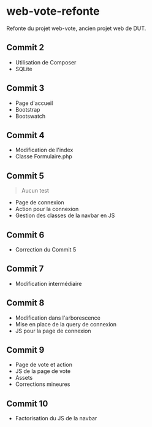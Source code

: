 # web-vote-refonte
Refonte du projet web-vote, ancien projet web de DUT.

## Commit 2

* Utilisation de Composer
* SQLite

## Commit 3

* Page d'accueil
* Bootstrap
* Bootswatch

## Commit 4

* Modification de l'index
* Classe Formulaire.php

## Commit 5
> Aucun test

* Page de connexion
* Action pour la connexion
* Gestion des classes de la navbar en JS

## Commit 6

* Correction du Commit 5

## Commit 7 

* Modification intermédiaire

## Commit 8

* Modification dans l'arborescence
* Mise en place de la query de connexion
* JS pour la page de connexion

## Commit 9

* Page de vote et action
* JS de la page de vote
* Assets
* Corrections mineures

## Commit 10

* Factorisation du JS de la navbar